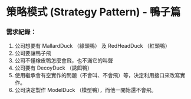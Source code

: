 # **策略模式 (Strategy Pattern) - 鴨子篇**

### 需求紀錄：
1. 公司想要有 MallardDuck （綠頭鴨） 及 RedHeadDuck （紅頭鴨）
2. 公司要讓鴨子飛
3. 公司不懂橡皮鴨怎麼會飛，也不滿它的叫聲
4. 公司要有 DecoyDuck （誘餌鴨）
5. 使用繼承會有空實作的問題（不會叫、不會飛）等，決定利用接口來改寫實作。
6. 公司決定製作 ModelDuck （模型鴨），而他一開始還不會飛。